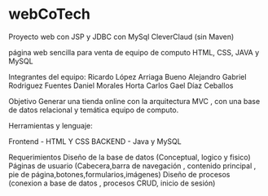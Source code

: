 # webCoTech
Proyecto web con JSP y JDBC con MySql CleverClaud (sin Maven)


página web sencilla para venta de equipo de computo HTML, CSS, JAVA y MySQL

Integrantes del equipo:
Ricardo López Arriaga Bueno
Alejandro Gabriel Rodriguez Fuentes
Daniel Morales Horta 
Carlos Gael Díaz Ceballos 

Objetivo 
Generar una tienda online con la arquitectura MVC , con una base de datos relacional y temática equipo de computo.

Herramientas y lenguaje: 

Frontend - HTML Y CSS
BACKEND - Java y MySQL

Requerimientos
Diseño de la base de datos (Conceptual, logico y fisico)
Páginas de usuario (Cabecera,barra de navegación , contenido principal , pie de página,botones,formularios,imágenes) 
Diseño de procesos (conexion a base de datos , procesos CRUD, inicio de sesión)
